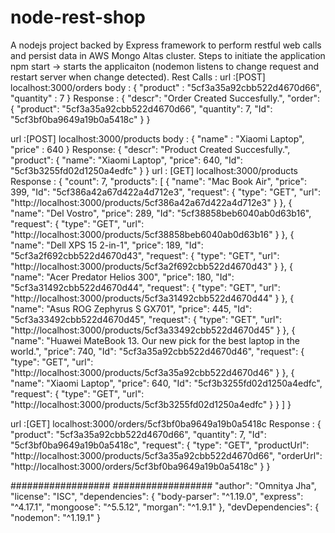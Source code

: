 # node-rest-shop
A nodejs project backed by Express framework to perform restful web calls and persist data in AWS Mongo Altas cluster.
Steps to initiate the application
npm start -> starts the applicaiton (nodemon listens to change request and restart server when change detected).
Rest Calls : 
url :[POST] localhost:3000/orders
body : {
	"product" : "5cf3a35a92cbb522d4670d66",
	"quantity" : 7
}
Response : 
{
    "descr": "Order Created Succesfully.",
    "order": {
        "product": "5cf3a35a92cbb522d4670d66",
        "quantity": 7,
        "Id": "5cf3bf0ba9649a19b0a5418c"
    }
}

url :[POST] localhost:3000/products
body : {
	"name" : "Xiaomi Laptop",
	"price" : 640
}
Response: {
    "descr": "Product Created Succesfully.",
    "product": {
        "name": "Xiaomi Laptop",
        "price": 640,
        "Id": "5cf3b3255fd02d1250a4edfc"
    }
}
url : [GET] localhost:3000/products
Response : {
    "count": 7,
    "products": [
        {
            "name": "Mac Book Air",
            "price": 399,
            "Id": "5cf386a42a67d422a4d712e3",
            "request": {
                "type": "GET",
                "url": "http://localhost:3000/products/5cf386a42a67d422a4d712e3"
            }
        },
        {
            "name": "Del Vostro",
            "price": 289,
            "Id": "5cf38858beb6040ab0d63b16",
            "request": {
                "type": "GET",
                "url": "http://localhost:3000/products/5cf38858beb6040ab0d63b16"
            }
        },
        {
            "name": "Dell XPS 15 2-in-1",
            "price": 189,
            "Id": "5cf3a2f692cbb522d4670d43",
            "request": {
                "type": "GET",
                "url": "http://localhost:3000/products/5cf3a2f692cbb522d4670d43"
            }
        },
        {
            "name": "Acer Predator Helios 300",
            "price": 180,
            "Id": "5cf3a31492cbb522d4670d44",
            "request": {
                "type": "GET",
                "url": "http://localhost:3000/products/5cf3a31492cbb522d4670d44"
            }
        },
        {
            "name": "Asus ROG Zephyrus S GX701",
            "price": 445,
            "Id": "5cf3a33492cbb522d4670d45",
            "request": {
                "type": "GET",
                "url": "http://localhost:3000/products/5cf3a33492cbb522d4670d45"
            }
        },
        {
            "name": "Huawei MateBook 13. Our new pick for the best laptop in the world.",
            "price": 740,
            "Id": "5cf3a35a92cbb522d4670d46",
            "request": {
                "type": "GET",
                "url": "http://localhost:3000/products/5cf3a35a92cbb522d4670d46"
            }
        },
        {
            "name": "Xiaomi Laptop",
            "price": 640,
            "Id": "5cf3b3255fd02d1250a4edfc",
            "request": {
                "type": "GET",
                "url": "http://localhost:3000/products/5cf3b3255fd02d1250a4edfc"
            }
        }
    ]
}

url :[GET] localhost:3000/orders/5cf3bf0ba9649a19b0a5418c
Response : 
{
    "product": "5cf3a35a92cbb522d4670d66",
    "quantity": 7,
    "Id": "5cf3bf0ba9649a19b0a5418c",
    "request": {
        "type": "GET",
        "productUrl": "http://localhost:3000/products/5cf3a35a92cbb522d4670d66",
        "orderUrl": "http://localhost:3000/orders/5cf3bf0ba9649a19b0a5418c"
    }
}



##################
##################
 "author": "Omnitya Jha",
  "license": "ISC",
  "dependencies": {
    "body-parser": "^1.19.0",
    "express": "^4.17.1",
    "mongoose": "^5.5.12",
    "morgan": "^1.9.1"
  },
  "devDependencies": {
    "nodemon": "^1.19.1"
  }
